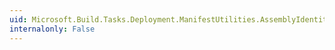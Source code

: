```yaml
---
uid: Microsoft.Build.Tasks.Deployment.ManifestUtilities.AssemblyIdentity.IsFrameworkAssembly
internalonly: False
---
```

